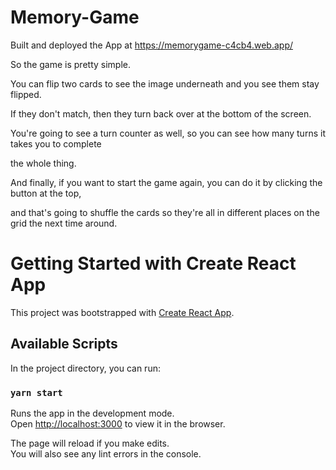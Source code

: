# Memory-Game
Built and deployed the App at https://memorygame-c4cb4.web.app/

So the game is pretty simple.

You can flip two cards to see the image underneath and you see them stay flipped.

If they don't match, then they turn back over at the bottom of the screen.

You're going to see a turn counter as well, so you can see how many turns it takes you to complete

the whole thing.

And finally, if you want to start the game again, you can do it by clicking the button at the top,

and that's going to shuffle the cards so they're all in different places on the grid the next time around.

# Getting Started with Create React App

This project was bootstrapped with [Create React App](https://github.com/facebook/create-react-app).

## Available Scripts

In the project directory, you can run:

### `yarn start`

Runs the app in the development mode.\
Open [http://localhost:3000](http://localhost:3000) to view it in the browser.

The page will reload if you make edits.\
You will also see any lint errors in the console.
